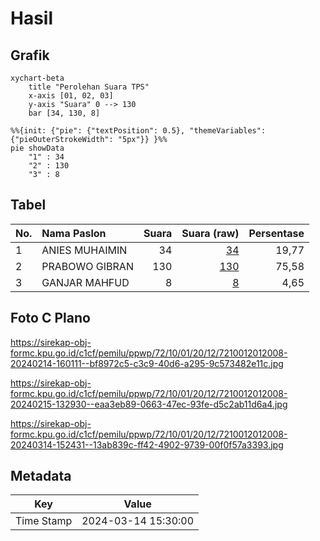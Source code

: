 # Hasil

## Grafik

```mermaid
xychart-beta
    title "Perolehan Suara TPS"
    x-axis [01, 02, 03]
    y-axis "Suara" 0 --> 130
    bar [34, 130, 8]
```

```mermaid
%%{init: {"pie": {"textPosition": 0.5}, "themeVariables": {"pieOuterStrokeWidth": "5px"}} }%%
pie showData
    "1" : 34
    "2" : 130
    "3" : 8
```

## Tabel

| No. | Nama Paslon    | Suara | Suara (raw) | Persentase |
|:--- |:-------------- | -----:| -----------:| ----------:|
| 1   | ANIES MUHAIMIN | 34    | [34][p-1]   | 19,77      |
| 2   | PRABOWO GIBRAN | 130   | [130][p-2]  | 75,58      |
| 3   | GANJAR MAHFUD  | 8     | [8][p-3]    | 4,65       |


[p-1]: https://github.com/gigit-pemilu/pemilu-2024-72-sulawesi-tengah/blob/main/pilpres/hitung-suara/sub/72-sulawesi-tengah/sub/10-sigi/sub/01-sigi-biromaru/sub/2012-loru/sub/008-tps/sub/paslon-1.txt
[p-2]: https://github.com/gigit-pemilu/pemilu-2024-72-sulawesi-tengah/blob/main/pilpres/hitung-suara/sub/72-sulawesi-tengah/sub/10-sigi/sub/01-sigi-biromaru/sub/2012-loru/sub/008-tps/sub/paslon-2.txt
[p-3]: https://github.com/gigit-pemilu/pemilu-2024-72-sulawesi-tengah/blob/main/pilpres/hitung-suara/sub/72-sulawesi-tengah/sub/10-sigi/sub/01-sigi-biromaru/sub/2012-loru/sub/008-tps/sub/paslon-3.txt

## Foto C Plano

https://sirekap-obj-formc.kpu.go.id/c1cf/pemilu/ppwp/72/10/01/20/12/7210012012008-20240214-160111--bf8972c5-c3c9-40d6-a295-9c573482e11c.jpg

https://sirekap-obj-formc.kpu.go.id/c1cf/pemilu/ppwp/72/10/01/20/12/7210012012008-20240215-132930--eaa3eb89-0663-47ec-93fe-d5c2ab11d6a4.jpg

https://sirekap-obj-formc.kpu.go.id/c1cf/pemilu/ppwp/72/10/01/20/12/7210012012008-20240314-152431--13ab839c-ff42-4902-9739-00f0f57a3393.jpg


## Metadata

| Key        | Value               |
| ---------- | ------------------- |
| Time Stamp | 2024-03-14 15:30:00 |



